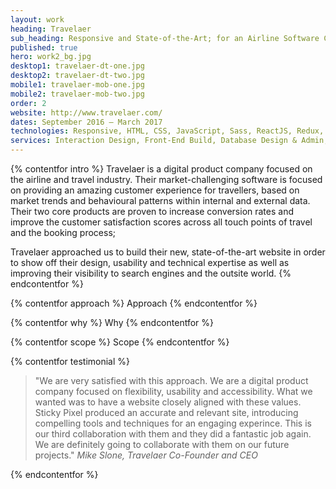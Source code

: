 ```yaml
---
layout: work
heading: Travelaer
sub_heading: Responsive and State-of-the-Art; for an Airline Software Company
published: true
hero: work2_bg.jpg
desktop1: travelaer-dt-one.jpg
desktop2: travelaer-dt-two.jpg
mobile1: travelaer-mob-one.jpg
mobile2: travelaer-mob-two.jpg
order: 2
website: http://www.travelaer.com/
dates: September 2016 – March 2017
technologies: Responsive, HTML, CSS, JavaScript, Sass, ReactJS, Redux, Isomorphic / Universal, PHP, WordPress API, NodeJS, Express
services: Interaction Design, Front-End Build, Database Design & Admin, Back-End Development
---
```


{% contentfor intro %}
Travelaer is a digital product company focused on the airline and travel industry. Their market-challenging software is focused on providing an amazing customer experience for travellers, based on market trends and behavioural patterns within internal and external data. Their two core products are proven to increase conversion rates and improve the customer satisfaction scores across all touch points of travel and the booking process;

Travelaer approached us to build their new, state-of-the-art website in order to show off their design, usability and technical expertise as well as improving their visibility to search engines and the outsite world.
{% endcontentfor %}


{% contentfor approach %}
Approach
{% endcontentfor %}

{% contentfor why %}
Why
{% endcontentfor %}

{% contentfor scope %}
Scope
{% endcontentfor %}

{% contentfor testimonial %}
> "We are very satisfied with this approach. We are a digital product company focused on flexibility, usability and accessibility. What we wanted was to have a website closely aligned with these values. Sticky Pixel produced an accurate and relevant site, introducing compelling tools and techniques for an engaging experince. This is our third collaboration with them and they did a fantastic job again. We are definitely going to collaborate with them on our future projects."
<cite>Mike Slone, Travelaer Co-Founder and CEO</cite>

{% endcontentfor %}
